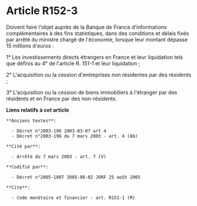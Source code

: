 # Article R152-3

Doivent faire l'objet auprès de la Banque de France d'informations complémentaires à des fins statistiques, dans des
conditions et délais fixés par arrêté du ministre chargé de l'économie, lorsque leur montant dépasse 15 millions d'euros :

1° Les investissements directs étrangers en France et leur liquidation tels que définis au 4° de l'article R. 151-1 et leur
liquidation ;

2° L'acquisition ou la cession d'entreprises non résidentes par des résidents ;

3° L'acquisition ou la cession de biens immobiliers à l'étranger par des résidents et en France par des non-résidents.

**Liens relatifs à cet article**

	**Anciens textes**:

	  - Décret n°2003-196 2003-03-07 art 4
	  - Décret n°2003-196 du 7 mars 2003 - art. 4 (Ab)

	**Cité par**:

	  - Arrêté du 7 mars 2003 - art. 7 (V)

	**Codifié par**:

	  - Décret n°2005-1007 2005-08-02 JORF 25 août 2005

	**Cite**:

	  - Code monétaire et financier - art. R151-1 (M)
